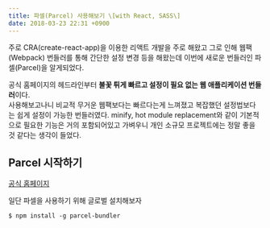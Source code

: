 ```yaml
---
title: 파셀(Parcel) 사용해보기 \[with React, SASS\]
date: 2018-03-23 22:31 +0900
---
```


주로 CRA(create-react-app)을 이용한 리액트 개발을 주로 해왔고 그로 인해 웹팩(Webpack) 번들러를 통해 간단한 설정 변경 등을 해왔는데 이번에 새로운 번들러인 파셀(Parcel)을 알게되었다.

공식 홈페이지의 헤드라인부터 **불꽃 튀게 빠르고 설정이 필요 없는 웹 애플리케이션 번들러**이다.  
사용해보고나니 비교적 무거운 웹팩보다는 빠르다는게 느껴졌고 복잡했던 설정법보다는 쉽게 설정이 가능한 번들러였다. minify, hot module replacement와 같이 기본적으로 필요한 기능은 거의 포함되어있고 가벼우니 개인 소규모 프로젝트에는 정말 좋을 것 같다는 생각이 들었다.

## Parcel 시작하기

[공식 홈페이지](https://parceljs.org/)

일단 파셀을 사용하기 위해 글로벌 설치해보자
```shell
$ npm install -g parcel-bundler
```
